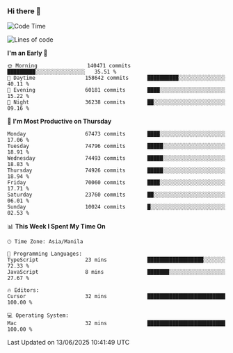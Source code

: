 ### Hi there 👋

<!--START_SECTION:waka-->
![Code Time](http://img.shields.io/badge/Code%20Time-6%2C061%20hrs%2021%20mins-blue)

![Lines of code](https://img.shields.io/badge/From%20Hello%20World%20I%27ve%20Written-137.4%20million%20lines%20of%20code-blue)

**I'm an Early 🐤** 

```text
🌞 Morning                140471 commits      █████████░░░░░░░░░░░░░░░░   35.51 % 
🌆 Daytime                158642 commits      ██████████░░░░░░░░░░░░░░░   40.11 % 
🌃 Evening                60181 commits       ████░░░░░░░░░░░░░░░░░░░░░   15.22 % 
🌙 Night                  36238 commits       ██░░░░░░░░░░░░░░░░░░░░░░░   09.16 % 
```
📅 **I'm Most Productive on Thursday** 

```text
Monday                   67473 commits       ████░░░░░░░░░░░░░░░░░░░░░   17.06 % 
Tuesday                  74796 commits       █████░░░░░░░░░░░░░░░░░░░░   18.91 % 
Wednesday                74493 commits       █████░░░░░░░░░░░░░░░░░░░░   18.83 % 
Thursday                 74926 commits       █████░░░░░░░░░░░░░░░░░░░░   18.94 % 
Friday                   70060 commits       ████░░░░░░░░░░░░░░░░░░░░░   17.71 % 
Saturday                 23760 commits       ██░░░░░░░░░░░░░░░░░░░░░░░   06.01 % 
Sunday                   10024 commits       █░░░░░░░░░░░░░░░░░░░░░░░░   02.53 % 
```


📊 **This Week I Spent My Time On** 

```text
🕑︎ Time Zone: Asia/Manila

💬 Programming Languages: 
TypeScript               23 mins             ██████████████████░░░░░░░   72.33 % 
JavaScript               8 mins              ███████░░░░░░░░░░░░░░░░░░   27.67 % 

🔥 Editors: 
Cursor                   32 mins             █████████████████████████   100.00 % 

💻 Operating System: 
Mac                      32 mins             █████████████████████████   100.00 % 
```


 Last Updated on 13/06/2025 10:41:49 UTC
<!--END_SECTION:waka-->


<!--
**rad182/rad182** is a ✨ _special_ ✨ repository because its `README.md` (this file) appears on your GitHub profile.

Here are some ideas to get you started:

- 🔭 I’m currently working on ...
- 🌱 I’m currently learning ...
- 👯 I’m looking to collaborate on ...
- 🤔 I’m looking for help with ...
- 💬 Ask me about ...
- 📫 How to reach me: ...
- 😄 Pronouns: ...
- ⚡ Fun fact: ...
-->
